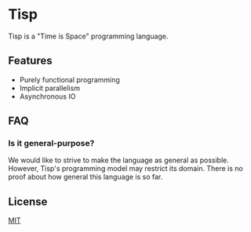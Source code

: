 # Tisp

Tisp is a "Time is Space" programming language.


## Features

- Purely functional programming
- Implicit parallelism
- Asynchronous IO


## FAQ

### Is it general-purpose?

We would like to strive to make the language as general as possible.
However, Tisp's programming model may restrict its domain.
There is no proof about how general this language is so far.


## License

[MIT](LICENSE)
